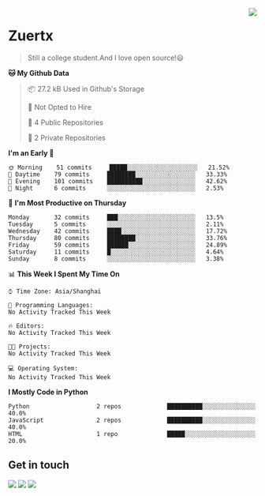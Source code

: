 <a href="#">
<img align="right" src="https://github-readme-stats.vercel.app/api?username=zuertx&show_icons=true&hide_border=true">
</a>

# Zuertx
> Still a college student.And I love open source!😃  

<!--START_SECTION:waka-->
**🐱 My Github Data** 

> 📦 27.2 kB Used in Github's Storage 
 > 
> 🚫 Not Opted to Hire
 > 
> 📜 4 Public Repositories
 > 
> 🔑 2 Private Repositories 

**I'm an Early 🐤** 

```text
🌞 Morning    51 commits     █████░░░░░░░░░░░░░░░░░░░░   21.52% 
🌆 Daytime    79 commits     ████████░░░░░░░░░░░░░░░░░   33.33% 
🌃 Evening    101 commits    ██████████░░░░░░░░░░░░░░░   42.62% 
🌙 Night      6 commits      ░░░░░░░░░░░░░░░░░░░░░░░░░   2.53%

```
📅 **I'm Most Productive on Thursday** 

```text
Monday       32 commits     ███░░░░░░░░░░░░░░░░░░░░░░   13.5% 
Tuesday      5 commits      ░░░░░░░░░░░░░░░░░░░░░░░░░   2.11% 
Wednesday    42 commits     ████░░░░░░░░░░░░░░░░░░░░░   17.72% 
Thursday     80 commits     ████████░░░░░░░░░░░░░░░░░   33.76% 
Friday       59 commits     ██████░░░░░░░░░░░░░░░░░░░   24.89% 
Saturday     11 commits     █░░░░░░░░░░░░░░░░░░░░░░░░   4.64% 
Sunday       8 commits      ░░░░░░░░░░░░░░░░░░░░░░░░░   3.38%

```


📊 **This Week I Spent My Time On** 

```text
⌚︎ Time Zone: Asia/Shanghai

💬 Programming Languages: 
No Activity Tracked This Week

🔥 Editors: 
No Activity Tracked This Week

🐱‍💻 Projects: 
No Activity Tracked This Week

💻 Operating System: 
No Activity Tracked This Week

```

**I Mostly Code in Python** 

```text
Python                   2 repos             ██████████░░░░░░░░░░░░░░░   40.0% 
JavaScript               2 repos             ██████████░░░░░░░░░░░░░░░   40.0% 
HTML                     1 repo              █████░░░░░░░░░░░░░░░░░░░░   20.0%

```



<!--END_SECTION:waka-->

## Get in touch
[![](https://img.shields.io/badge/-https://zuertx.tk-0e83cd?style=flat-square&logo=Blogger&logoColor=fff)](https://zuertx.tk)
[![](https://img.shields.io/badge/-@zuertx-3db6f1?style=flat-square&logo=Telegram&logoColor=2ca5e0)](https://t.me/zuertx)
[![](https://img.shields.io/badge/-zuertx@gmail.com-911318?style=flat-square&logo=Gmail&logoColor=white&labelColor=c14438)](mailto:zuertx_at_gmail.com)
